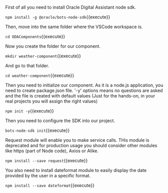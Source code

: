 First of all you need to install Oracle Digital Assistant node sdk.

`npm install -g @oracle/bots-node-sdk`{{execute}}

Then, move into the same folder where the VSCode workspace is.

`cd ODAComponents`{{execute}}

Now you create the folder for our component.

`mkdir weather-component`{{execute}}

And go to that folder.

`cd weather-component`{{execute}}

Then you need to initialize our component. As it is a node.js application, you need to create package.json file.
'-y' options means no questions are asked and the file is created with default values (Just for the hands-on, in your real projects you will assign the right values)

`npm init -y`{{execute}}

Then you need to configure the SDK into our project.

`bots-node-sdk init`{{execute}}

Request module will enable you to make service calls. THis module is deprecated and for production usage you should consider other modules like https (part of Node code), Axios or Alike.

`npm install --save request`{{execute}}

You also need to install dateformat module to easily display the date provided by the user in a specific format.

`npm install --save dateformat`{{execute}}

